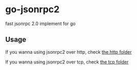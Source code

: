 # go-jsonrpc2

fast jsonrpc 2.0 implement for go

## Usage

If you wanna using jsonrpc2 over http, check [the http folder](jsonrpc2http/README.md)

If you wanna using jsonrpc2 over tcp, check [the tcp folder](jsonrpc2net/README.md)


